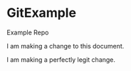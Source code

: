 # GitExample
Example Repo 

I am making a change to this document.

I am making a perfectly legit change. 
